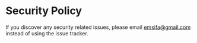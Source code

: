 # Security Policy

If you discover any security related issues, please email emsifa@gmail.com instead of using the issue tracker.
